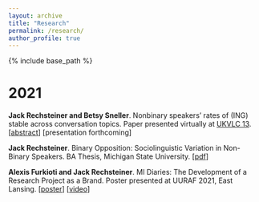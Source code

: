 ```yaml
---
layout: archive
title: "Research"
permalink: /research/
author_profile: true
---
```


{% include base_path %}

2021
====
**Jack Rechsteiner and Betsy Sneller**. Nonbinary speakers’ rates of (ING) stable across conversation topics. Paper presented virtually at [UKVLC 13](https://uklvc13.com/). [[abstract](http://jackrechsteiner.github.io/files/Rechsteiner_UKLVC13.pdf)] [presentation forthcoming]

**Jack Rechsteiner**. Binary Opposition: Sociolinguistic Variation in Non-Binary Speakers. BA Thesis, Michigan State University. [[pdf](http://jackrechsteiner.github.io/files/Binary-Opposition.pdf)]

**Alexis Furkioti and Jack Rechsteiner**. MI Diaries: The Development of a Research Project as a Brand. Poster presented at UURAF 2021, East Lansing. [[poster](http://jackrechsteiner.github.io/files/MI-Diaries-UURAF.pdf)] [[video](https://www.youtube.com/watch?v=ZWxotrdgwP0)]
